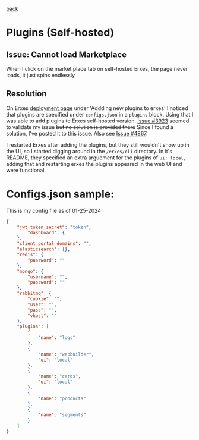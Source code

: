[back](./README.md)

# Plugins (Self-hosted)

## Issue: Cannot load Marketplace

When I click on the market place tab on self-hosted Erxes, the page never loads, it just spins endlessly

## Resolution

On Erxes [deployment page](https://docs.erxes.io/quickstart#deployment) under 'Addding new plugins to erxes' I noticed that plugins are specified under `configs.json` in a `plugins` block. Using that I was able to add plugins to Erxes self-hosted version. [Issue #3923](https://github.com/erxes/erxes/issues/3923) seemed to validate my issue ~~but no solution is provided there~~ Since I found a solution, I've posted it to this issue. Also see [Issue #4867](https://github.com/erxes/erxes/issues/4867). 

I restarted Erxes after adding the plugins, but they still wouldn't show up in the UI, so I started digging around in the `/erxes/cli` directory. In it's README, they specified an extra arguement for the plugins of `ui: local`, adding that and restarting erxes the plugins appeared in the web UI and were functional. 

# Configs.json sample: 

This is my config file as of 01-25-2024

```json
{
	"jwt_token_secret": "token",
        "dashboard": {
	},
	"client_portal_domains": "",
	"elasticsearch": {},
	"redis": {
		"password": ""
	},
	"mongo": {
		"username": "",
		"password": ""
	},
	"rabbitmq": {
		"cookie": "",
		"user": "",
		"pass": "",
		"vhost": ""
	},
	"plugins": [
		{
			"name": "logs"
		},
		{
			"name": "webbuilder",
			"ui": "local"
		},
		{
			"name": "cards",
			"ui": "local"
		},
		{
			"name": "products"
		},
		{
			"name": "segments"
		}
	]
}
```
